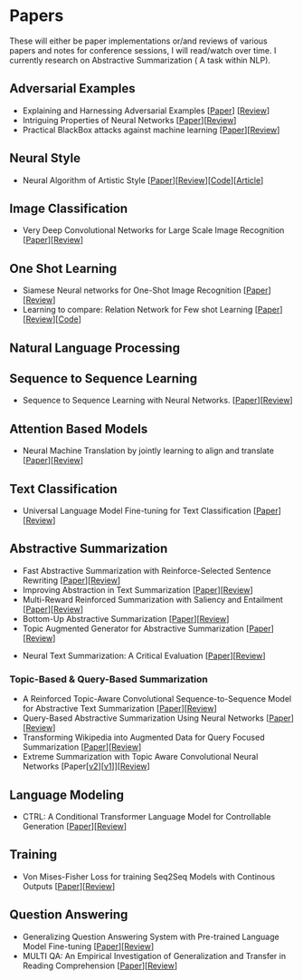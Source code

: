 # Papers
These will either be paper implementations or/and reviews of various papers and notes for conference sessions, I will read/watch over time. I currently research on Abstractive Summarization ( A task within NLP).


## Adversarial Examples
- Explaining and Harnessing Adversarial Examples [[Paper](https://arxiv.org/pdf/1412.6572v3.pdf)] [[Review](https://github.com/Shashi456/Papers/blob/master/Review/Explaining%20and%20Harnesssing%20Adversarial%20Examples.md)]
- Intriguing Properties of Neural Networks [[Paper](https://arxiv.org/abs/1312.6199)][[Review](https://github.com/Shashi456/Papers/blob/master/Review/Intriguing%20Properties%20of%20Neural%20Networks.md)]
- Practical BlackBox attacks against machine learning [[Paper](https://arxiv.org/abs/1602.02697)][[Review](https://github.com/Shashi456/Papers/blob/master/Review/Practical%20Black%20Box%20Attack%20against%20Machine%20Learning.md)]
<?--The Limitations of deep learning in adversarial settings [[Paper](https://arxiv.org/abs/1511.07528)][[Review]()])--?>

## Neural Style
- Neural Algorithm of Artistic Style [[Paper](https://arxiv.org/pdf/1508.06576.pdf)][[Review](https://github.com/Shashi456/Papers/blob/master/Review/A%20Neural%20Algorithm%20of%20Artistic%20Style.md)][[Code](https://github.com/Shashi456/Neural-Style)][[Article](https://towardsdatascience.com/neural-style-transfer-series-part-2-91baad306b24)]

## Image Classification
- Very Deep Convolutional Networks for Large Scale Image Recognition [[Paper](https://arxiv.org/pdf/1409.1556.pdf)][[Review](./Review/VGG.md)]

## One Shot Learning
- Siamese Neural networks for One-Shot Image Recognition [[Paper](https://www.cs.cmu.edu/~rsalakhu/papers/oneshot1.pdf)][[Review](https://github.com/Shashi456/Papers/blob/master/Review/Siamese%20Neural%20Networks%20for%20One-shot%20Image%20Recogniton.md)]
- Learning to compare: Relation Network for Few shot Learning  [[Paper](http://www.robots.ox.ac.uk/~tvg/publications/2018/0431.pdf)][[Review](https://github.com/Shashi456/Papers/blob/master/Review/LTC%20Relation%20Network%20for%20few%20shot%20learning.md)][[Code](https://github.com/Shashi456/Papers/blob/master/Implementations/Learning%20to%20Compare%20-%20One%20shot%20Leanring/One%20Shot%20Classification(2).ipynb)]


## Natural Language Processing
## Sequence to Sequence Learning

- Sequence to Sequence Learning with Neural Networks. [[Paper](https://papers.nips.cc/paper/5346-sequence-to-sequence-learning-with-neural-networks.pdf)][[Review](https://github.com/Shashi456/Papers/blob/master/Review/Sequence%20to%20Sequence%20Learning%20with%20Neural%20Networks.md)]


## Attention Based Models
- Neural Machine Translation by jointly learning to align and translate [[Paper](https://arxiv.org/abs/1409.0473)][[Review](https://github.com/Shashi456/Papers/blob/master/Review/Neural%20Machine%20Translation%20by%20Jointly%20learning%20to%20align%20and%20translate.md)]


## Text Classification
- Universal Language Model Fine-tuning for Text Classification [[Paper](https://arxiv.org/abs/1801.06146)][[Review](https://github.com/Shashi456/Papers/blob/master/Review/Universal%20Language%20Model%20Fine-Tuning%20for%20Text%20Classification.md)]


## Abstractive Summarization
- Fast Abstractive Summarization with Reinforce-Selected Sentence Rewriting [[Paper](https://arxiv.org/abs/1805.11080)][[Review](https://github.com/Shashi456/Papers/blob/master/Review/Fast%20Abstractive%20Summarization%20with%20Reinforce-Selected%20Sentence%20Rewriting.md)]
- Improving Abstraction in Text Summarization [[Paper](https://arxiv.org/abs/1808.07913)][[Review](https://github.com/Shashi456/Papers/blob/master/Review/Improving%20Abstraction%20in%20Text%20Summarization.md)]
- Multi-Reward Reinforced Summarization with Saliency and Entailment [[Paper](https://arxiv.org/abs/1804.06451)][[Review](https://github.com/Shashi456/Papers/blob/master/Review/Multi%20Reward%20Reinforced%20Summarization.md)]
- Bottom-Up Abstractive Summarization [[Paper](https://arxiv.org/abs/1808.10792)][[Review](https://github.com/Shashi456/Papers/blob/master/Review/Bottom%20Up%20Abstractive%20Summarization.md)]
- Topic Augmented Generator for Abstractive Summarization [[Paper](https://arxiv.org/abs/1908.07026)][[Review](./Review/TopicAugmentedGenAbsSumm)]
<!-- - Abstractive Text Summarization by Incorporating Reader Comments [[Paper]()][[Review]()]
- Global Encoding For Abstractive Summarization [[Paper]()][[Review]()]
- HIBERT [[Paper]()][[Review]()] -->
- Neural Text Summarization: A Critical Evaluation [[Paper](https://www.aclweb.org/anthology/D19-1051.pdf)][[Review](./Review/NeuralTextSumm.md)]


### Topic-Based & Query-Based Summarization
- A Reinforced Topic-Aware Convolutional Sequence-to-Sequence Model for Abstractive Text Summarization [[Paper](https://arxiv.org/abs/1805.03616)][[Review](./Review/RConvS2Ssummarization.md)]
- Query-Based Abstractive Summarization Using Neural Networks [[Paper](https://arxiv.org/abs/1712.06100)][[Review](./Review/QueryBasedSummNN.md)]
- Transforming Wikipedia into Augmented Data for Query Focused Summarization [[Paper](https://arxiv.org/abs/1911.03324)][[Review](./Review/AugmentWikiforQueryBasedSumm.md)]
- Extreme Summarization with Topic Aware Convolutional Neural Networks [Paper[[v2](https://arxiv.org/abs/1907.08722)][[v1](https://arxiv.org/pdf/1808.08745.pdf)]][[Review](./Review/XSUM.md)]


## Language Modeling
- CTRL: A Conditional Transformer Language Model for Controllable Generation [[Paper](https://arxiv.org/abs/1909.05858)][[Review](https://github.com/Shashi456/Papers/blob/master/Review/CTRL.md)]

## Training
- Von Mises-Fisher Loss for training Seq2Seq Models with Continous Outputs [[Paper](https://arxiv.org/pdf/1812.04616.pdf)][[Review](https://github.com/Shashi456/Papers/blob/master/Review/VonMisesLoss.md)]

## Question Answering
- Generalizing Question Answering System with Pre-trained Language Model Fine-tuning [[Paper](https://www.aclweb.org/anthology/D19-5827/)][[Review](./Review/GeneralizingQAXLNET.md)]
- MULTI QA: An Empirical Investigation of Generalization and Transfer in Reading Comprehension [[Paper](https://arxiv.org/abs/1905.13453)][[Review](./Review/MultiQA.md)]
